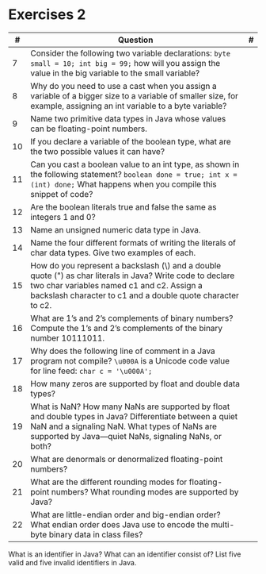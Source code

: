 # Exercises 2
| #   | Question                                                                                                                                                                                                                | #   |
| --- | ----------------------------------------------------------------------------------------------------------------------------------------------------------------------------------------------------------------------- | --- |
| 7   | Consider the following two variable declarations: `byte small = 10; int big = 99;` how will you assign the value in the big variable to the small variable?                                                             |     |
| 8   | Why do you need to use a cast when you assign a variable of a bigger size to a variable of smaller size, for example, assigning an int variable to a byte variable?                                                     |     |
| 9   | Name two primitive data types in Java whose values can be floating-point numbers.                                                                                                                                       |     |
| 10  | If you declare a variable of the boolean type, what are the two possible values it can have?                                                                                                                            |     |
| 11  | Can you cast a boolean value to an int type, as shown in the following statement? `boolean done = true; int x = (int) done;` What happens when you compile this snippet of code?                                        |     |
| 12  | Are the boolean literals true and false the same as integers 1 and 0?                                                                                                                                                   |     |
| 13  | Name an unsigned numeric data type in Java.                                                                                                                                                                             |     |
| 14  | Name the four different formats of writing the literals of char data types. Give two examples of each.                                                                                                                  |     |
| 15  | How do you represent a backslash (\\) and a double quote (") as char literals in Java? Write code to declare two char variables named c1 and c2. Assign a backslash character to c1 and a double quote character to c2. |     |
| 16  | What are 1’s and 2’s complements of binary numbers? Compute the 1’s and 2’s complements of the binary number 10111011.                                                                                                  |     |
| 17  | Why does the following line of comment in a Java program not compile? `\u000A` is a Unicode code value for line feed: `char c = '\u000A';`                                                                              |     |
| 18  | How many zeros are supported by float and double data types?                                                                                                                                                            |     |
| 19  | What is NaN? How many NaNs are supported by float and double types in Java? Differentiate between a quiet NaN and a signaling NaN. What types of NaNs are supported by Java—quiet NaNs, signaling NaNs, or both?        |     |
| 20  | What are denormals or denormalized floating-point numbers?                                                                                                                                                              |     |
| 21  | What are the different rounding modes for floating-point numbers? What rounding modes are supported by Java?                                                                                                            |     |
| 22  | What are little-endian order and big-endian order? What endian order does Java use to encode the multi-byte binary data in class files?                                                                                 |     |

What is an identifier in Java? What can an identifier consist of? List five valid and
five invalid identifiers in Java.